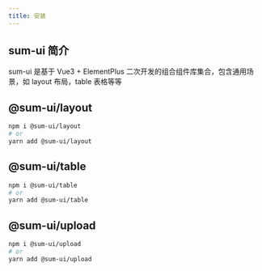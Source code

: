 ```yaml
---
title: 安装
---
```


## sum-ui 简介

sum-ui 是基于 Vue3 + ElementPlus 二次开发的组合组件库集合，包含通用场景，如 layout 布局，table 表格等等

## @sum-ui/layout

```bash
npm i @sum-ui/layout
# or
yarn add @sum-ui/layout
```

## @sum-ui/table

```bash
npm i @sum-ui/table
# or
yarn add @sum-ui/table
```

## @sum-ui/upload

```bash
npm i @sum-ui/upload
# or
yarn add @sum-ui/upload
```
